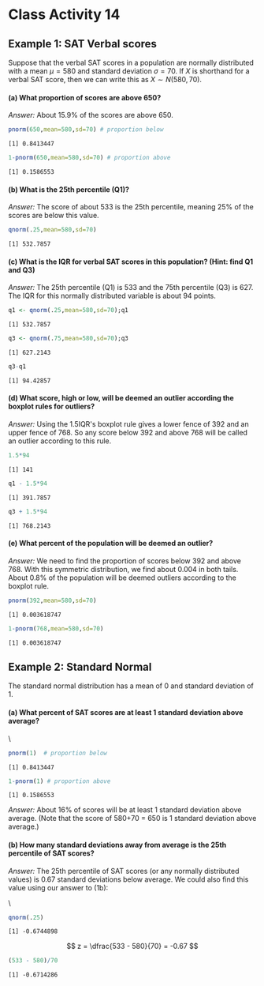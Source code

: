 # Class Activity 14

## Example 1: SAT Verbal scores

Suppose that the verbal SAT scores in a population are normally distributed with a mean $\mu=580$ and standard deviation $\sigma = 70$. If $X$ is shorthand for a verbal SAT score, then we can write this as $X \sim N(580,70)$.

#### (a) What proportion of scores are above 650?

*Answer:* About 15.9% of the scores are above 650.


```r
pnorm(650,mean=580,sd=70) # proportion below
```

```
[1] 0.8413447
```

```r
1-pnorm(650,mean=580,sd=70) # proportion above
```

```
[1] 0.1586553
```

#### (b) What is the 25th percentile (Q1)?

*Answer:* The score of about 533 is the 25th percentile, meaning 25% of the scores are below this value.


```r
qnorm(.25,mean=580,sd=70)
```

```
[1] 532.7857
```


#### (c) What is the IQR for verbal SAT scores in this population? (Hint: find Q1 and Q3)

*Answer:* The 25th percentile (Q1) is 533 and the 75th percentile (Q3) is 627. The IQR for this normally distributed variable is about 94 points. 


```r
q1 <- qnorm(.25,mean=580,sd=70);q1
```

```
[1] 532.7857
```

```r
q3 <- qnorm(.75,mean=580,sd=70);q3
```

```
[1] 627.2143
```

```r
q3-q1
```

```
[1] 94.42857
```


#### (d) What score, high or low, will be deemed an outlier according the boxplot rules for outliers?


*Answer:* Using the 1.5IQR's boxplot rule gives a lower fence of 392 and an upper fence of 768. So any score below 392 and above 768 will be called an outlier according to this rule.


```r
1.5*94
```

```
[1] 141
```

```r
q1 - 1.5*94
```

```
[1] 391.7857
```

```r
q3 + 1.5*94
```

```
[1] 768.2143
```


#### (e) What percent of the population will be deemed an outlier?

*Answer:* We need to find the proportion of scores below 392 and above 768. With this symmetric distribution, we find about 0.004 in both tails. About 0.8% of the population will be deemed outliers according to the boxplot rule. 


```r
pnorm(392,mean=580,sd=70)
```

```
[1] 0.003618747
```

```r
1-pnorm(768,mean=580,sd=70)
```

```
[1] 0.003618747
```



## Example 2: Standard Normal

The standard normal distribution has a mean of 0 and standard deviation of 1.

#### (a) What percent of SAT scores are at least 1 standard deviation above average?

\


```r
pnorm(1)  # proportion below
```

```
[1] 0.8413447
```

```r
1-pnorm(1) # proportion above
```

```
[1] 0.1586553
```


*Answer:* About 16% of scores will be at least 1 standard deviation above average. (Note that the score of 580+70 = 650 is 1 standard deviation above average.)


#### (b) How many standard deviations away from average is the 25th percentile of SAT scores?

*Answer:* The 25th percentile of SAT scores (or any normally distributed values) is 0.67 standard deviations below average. We could also find this value using our answer to (1b):


\


```r
qnorm(.25)
```

```
[1] -0.6744898
```


$$
z = \dfrac{533 - 580}{70} = -0.67
$$


```r
(533 - 580)/70
```

```
[1] -0.6714286
```





